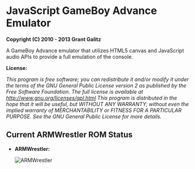 JavaScript GameBoy Advance Emulator
=================================

**Copyright (C) 2010 - 2013 Grant Galitz**

A GameBoy Advance emulator that utilizes HTML5 canvas and JavaScript audio APIs to provide a full emulation of the console.

**License:**

*This program is free software; you can redistribute it and/or
modify it under the terms of the GNU General Public License
version 2 as published by the Free Software Foundation.
The full license is available at http://www.gnu.org/licenses/gpl.html
This program is distributed in the hope that it will be useful,
but WITHOUT ANY WARRANTY; without even the implied warranty of
MERCHANTABILITY or FITNESS FOR A PARTICULAR PURPOSE. See the
GNU General Public License for more details.*


Current ARMWrestler ROM Status
--------------------------------------------------------------------

* **ARMWrestler:**

	![ARMWrestler](http://i.imgur.com/eDsl1tk.png "Fails")